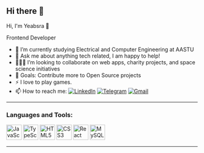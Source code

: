 ## Hi there 👋


Hi, I'm Yeabsra 👋

Frontend Developer

- 🧭 I’m currently studying Electrical and Computer Engineering at AASTU
- 💬 Ask me about anything tech related, I am happy to help!
- 🧑‍🤝‍🧑 I’m looking to collaborate on web apps, charity projects, and space science initiatives
- 🎯 Goals: Contribute more to Open Source projects
- ⚡ I love to play games.
- 📫 How to reach me:
  [![LinkedIn](https://img.shields.io/badge/LinkedIn-blue?logo=linkedin&style=for-the-badge)]([https://www.linkedin.com/in/yeabsra-alemayehu-528534196/])
  [![Telegram](https://img.shields.io/badge/Telegram-blue?logo=telegram&style=for-the-badge)]([https://t.me/yeablid])
  [![Gmail](https://img.shields.io/badge/Gmail-D14836?logo=gmail&style=for-the-badge)](mailto:yeabsraalemayehu592@gmail.com)

---

### Languages and Tools:

<p>
  <img src="https://cdn.jsdelivr.net/gh/devicons/devicon/icons/javascript/javascript-original.svg" alt="JavaScript" width="40" height="40"/>
  <img src="https://cdn.jsdelivr.net/gh/devicons/devicon/icons/typescript/typescript-original.svg" alt="TypeScript" width="40" height="40"/>
  <img src="https://cdn.jsdelivr.net/gh/devicons/devicon/icons/html5/html5-original.svg" alt="HTML5" width="40" height="40"/>
  <img src="https://cdn.jsdelivr.net/gh/devicons/devicon/icons/css3/css3-original.svg" alt="CSS3" width="40" height="40"/>
  <img src="https://cdn.jsdelivr.net/gh/devicons/devicon/icons/react/react-original.svg" alt="React" width="40" height="40"/>
  <img src="https://cdn.jsdelivr.net/gh/devicons/devicon/icons/mysql/mysql-original.svg" alt="MySQL" width="40" height="40"/>
</p>


---



